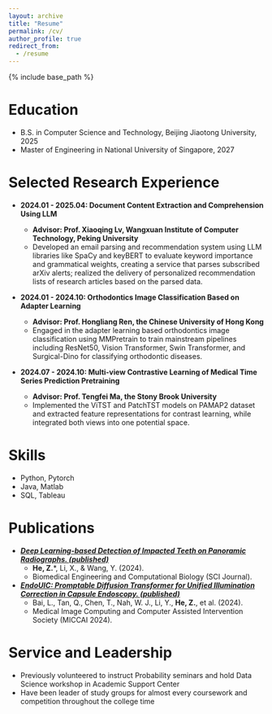 ```yaml
---
layout: archive
title: "Resume"
permalink: /cv/
author_profile: true
redirect_from:
  - /resume
---
```


{% include base_path %}

Education
======
* B.S. in Computer Science and Technology, Beijing Jiaotong University, 2025
* Master of Engineering in National University of Singapore, 2027

Selected Research Experience
======
* **2024.01 - 2025.04: Document Content Extraction and Comprehension Using LLM**
  * **Advisor: Prof. Xiaoqing Lv, Wangxuan Institute of Computer Technology, Peking University**
  * Developed an email parsing and recommendation system using LLM libraries like SpaCy and keyBERT to evaluate
keyword importance and grammatical weights, creating a service that parses subscribed arXiv alerts; realized the delivery of personalized recommendation lists of research articles based on the parsed data.

* **2024.01 - 2024.10: Orthodontics Image Classification Based on Adapter Learning**
  * **Advisor: Prof. Hongliang Ren, the Chinese University of Hong Kong**
  * Engaged in the adapter learning based orthodontics image classification using MMPretrain to train mainstream pipelines including ResNet50, Vision Transformer, Swin Transformer, and Surgical-Dino for classifying orthodontic diseases.

* **2024.07 - 2024.10: Multi-view Contrastive Learning of Medical Time Series Prediction Pretraining**
  * **Advisor: Prof. Tengfei Ma, the Stony Brook University**
  * Implemented the ViTST and PatchTST models on PAMAP2 dataset and extracted feature representations for contrast learning, while integrated both views into one potential space.
  
Skills
======
* Python, Pytorch
* Java, Matlab
* SQL, Tableau
  

Publications
======
* [***Deep Learning-based Detection of Impacted Teeth on Panoramic Radiographs. (published)***](https://journals.sagepub.com/doi/10.1177/11795972241288319)
  * **He, Z.***, Li, X., & Wang, Y. (2024).
  * Biomedical Engineering and Computational Biology (SCI Journal).
* [***EndoUIC: Promptable Diffusion Transformer for Unified Illumination Correction in Capsule Endoscopy. (published)***](https://link.springer.com/chapter/10.1007/978-3-031-72104-5_29)
  * Bai, L., Tan, Q., Chen, T., Nah, W. J., Li, Y., **He, Z.**, et al. (2024).
  * Medical Image Computing and Computer Assisted Intervention Society (MICCAI 2024).

  
Service and Leadership
======
* Previously volunteered to instruct Probability seminars and hold Data Science workshop in Academic Support Center
* Have been leader of study groups for almost every coursework and competition throughout the college time
